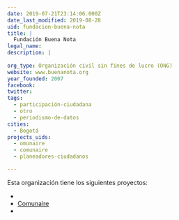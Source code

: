 ```yaml
---
date: 2019-07-21T23:14:06.000Z
date_last_modified: 2019-08-28
uid: fundacion-buena-nota
title: |
  Fundación Buena Nota
legal_name: 
description: |
  
org_type: Organización civil sin fines de lucro (ONG)
website: www.buenanota.org
year_founded: 2007
facebook: 
twitter: 
tags:
  - participación-ciudadana
  - otro
  - periodismo-de-datos
cities: 
  - Bogotá
projects_uids:
  - omunaire
  - comunaire
  - planeadores-ciudadanos

---
```


Esta organización tiene los siguientes proyectos:

- [](/proyectos/omunaire)
- [Comunaire](/proyectos/comunaire)
- [](/proyectos/planeadores-ciudadanos)
